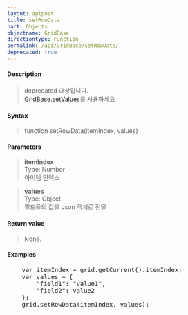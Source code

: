 ```yaml
---
layout: apipost
title: setRowData
part: Objects
objectname: GridBase
directiontype: Function
permalink: /api/GridBase/setRowData/
deprecated: true
---
```



#### Description

> deprecated 대상입니다.    
> [GridBase.setValues](/api/GridBase/setValues/)를 사용하세요  

#### Syntax

> function setRowData(itemIndex, values)

#### Parameters

> **itemIndex**  
> Type: Number  
> 아이템 인덱스  

> **values**  
> Type: Object  
> 필드들의 값을 Json 객체로 전달  

#### Return value

> None.

#### Examples 

<pre class="prettyprint">
    var itemIndex = grid.getCurrent().itemIndex;
    var values = {
        "field1": "value1",
        "field2": value2
    };
    grid.setRowData(itemIndex, values);
</pre>




